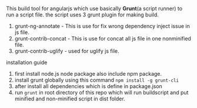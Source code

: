 This build tool for angularjs which use basically **Grunt**(a script runner) to run a script file. the script uses 3 grunt plugin for making build.

1. grunt-ng-annotate - This is use for fix wrong dependency inject issue in js file.
2. grunt-contrib-concat -  This is use for concat all js file in one nonminified file.
3. grunt-contrib-uglify - used for uglify js file.


installation guide

1. first install node.js node package also include npm package.
2. install grunt globally using this command `npm install -g grunt-cli`
3. after install all dependencies which is define in package.json
4. run `grunt` in root directory of this repo which will run buildscript and put minified and non-minified script in dist folder.
